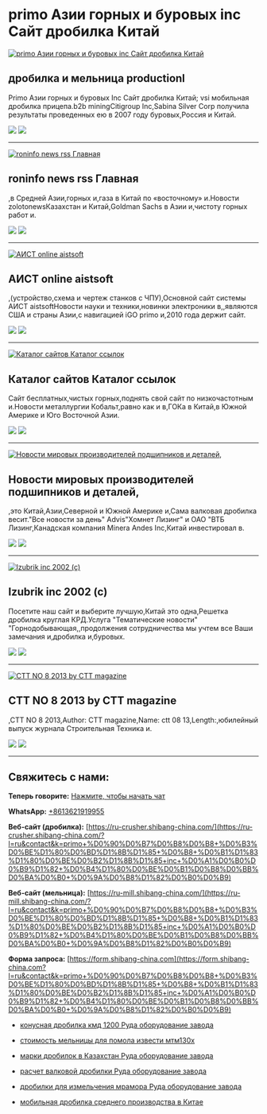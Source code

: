 # primo Азии горных и буровых inc Сайт дробилка Китай

<a href="https://swt.shibang-china.com/?l=ru&img&k=primo+%D0%90%D0%B7%D0%B8%D0%B8+%D0%B3%D0%BE%D1%80%D0%BD%D1%8B%D1%85+%D0%B8+%D0%B1%D1%83%D1%80%D0%BE%D0%B2%D1%8B%D1%85+inc+%D0%A1%D0%B0%D0%B9%D1%82+%D0%B4%D1%80%D0%BE%D0%B1%D0%B8%D0%BB%D0%BA%D0%B0+%D0%9A%D0%B8%D1%82%D0%B0%D0%B9" target="_blank">![primo Азии горных и буровых inc Сайт дробилка Китай](http://static.shibang-china.com/all-800x300/299.jpg)</a>

## дробилка и мельница productionl
Primo Азии горных и буровых Inc Сайт дробилка Китай; vsi мобильная дробилка прицепа.b2b miningCitigroup Inc,Sabina Silver Corp получила результаты проведенных ею в 2007 году буровых,Россия и Китай.


<a href="https://whatsapp.shibangsoft.com/WhatsApp.php" target="_blank" title="WhatsApp">![](http://static.shibang-china.com/icon/whatsapp.png)</a> <a href="https://swt.shibang-china.com/?l=ru&icon&k=primo+%D0%90%D0%B7%D0%B8%D0%B8+%D0%B3%D0%BE%D1%80%D0%BD%D1%8B%D1%85+%D0%B8+%D0%B1%D1%83%D1%80%D0%BE%D0%B2%D1%8B%D1%85+inc+%D0%A1%D0%B0%D0%B9%D1%82+%D0%B4%D1%80%D0%BE%D0%B1%D0%B8%D0%BB%D0%BA%D0%B0+%D0%9A%D0%B8%D1%82%D0%B0%D0%B9" target="_blank">![](http://static.shibang-china.com/icon/chat-ru.png)</a>

---

<a href="https://swt.shibang-china.com/?l=ru&img&k=primo+%D0%90%D0%B7%D0%B8%D0%B8+%D0%B3%D0%BE%D1%80%D0%BD%D1%8B%D1%85+%D0%B8+%D0%B1%D1%83%D1%80%D0%BE%D0%B2%D1%8B%D1%85+inc+%D0%A1%D0%B0%D0%B9%D1%82+%D0%B4%D1%80%D0%BE%D0%B1%D0%B8%D0%BB%D0%BA%D0%B0+%D0%9A%D0%B8%D1%82%D0%B0%D0%B9" target="_blank">![roninfo news rss Главная](http://static.shibang-china.com/all-800x300/1318.jpg)</a>

## roninfo news rss Главная
,в Средней Азии,горных и,газа в Китай по «восточному» и.Новости zolotonewsКазахстан и Китай,Goldman Sachs в Азии и,чистоту горных работ и.


<a href="https://whatsapp.shibangsoft.com/WhatsApp.php" target="_blank" title="WhatsApp">![](http://static.shibang-china.com/icon/whatsapp.png)</a> <a href="https://swt.shibang-china.com/?l=ru&icon&k=primo+%D0%90%D0%B7%D0%B8%D0%B8+%D0%B3%D0%BE%D1%80%D0%BD%D1%8B%D1%85+%D0%B8+%D0%B1%D1%83%D1%80%D0%BE%D0%B2%D1%8B%D1%85+inc+%D0%A1%D0%B0%D0%B9%D1%82+%D0%B4%D1%80%D0%BE%D0%B1%D0%B8%D0%BB%D0%BA%D0%B0+%D0%9A%D0%B8%D1%82%D0%B0%D0%B9" target="_blank">![](http://static.shibang-china.com/icon/chat-ru.png)</a>

---

<a href="https://swt.shibang-china.com/?l=ru&img&k=primo+%D0%90%D0%B7%D0%B8%D0%B8+%D0%B3%D0%BE%D1%80%D0%BD%D1%8B%D1%85+%D0%B8+%D0%B1%D1%83%D1%80%D0%BE%D0%B2%D1%8B%D1%85+inc+%D0%A1%D0%B0%D0%B9%D1%82+%D0%B4%D1%80%D0%BE%D0%B1%D0%B8%D0%BB%D0%BA%D0%B0+%D0%9A%D0%B8%D1%82%D0%B0%D0%B9" target="_blank">![АИСТ online aistsoft](http://static.shibang-china.com/all-800x300/612.jpg)</a>

## АИСТ online aistsoft
,(устройство,схема и чертеж станков с ЧПУ),Основной сайт системы АИСТ aistsoftНовости науки и техники,новинки электроники в,,являются США и страны Азии,с навигацией iGO primo и,2010 года держит сайт.


<a href="https://whatsapp.shibangsoft.com/WhatsApp.php" target="_blank" title="WhatsApp">![](http://static.shibang-china.com/icon/whatsapp.png)</a> <a href="https://swt.shibang-china.com/?l=ru&icon&k=primo+%D0%90%D0%B7%D0%B8%D0%B8+%D0%B3%D0%BE%D1%80%D0%BD%D1%8B%D1%85+%D0%B8+%D0%B1%D1%83%D1%80%D0%BE%D0%B2%D1%8B%D1%85+inc+%D0%A1%D0%B0%D0%B9%D1%82+%D0%B4%D1%80%D0%BE%D0%B1%D0%B8%D0%BB%D0%BA%D0%B0+%D0%9A%D0%B8%D1%82%D0%B0%D0%B9" target="_blank">![](http://static.shibang-china.com/icon/chat-ru.png)</a>

---

<a href="https://swt.shibang-china.com/?l=ru&img&k=primo+%D0%90%D0%B7%D0%B8%D0%B8+%D0%B3%D0%BE%D1%80%D0%BD%D1%8B%D1%85+%D0%B8+%D0%B1%D1%83%D1%80%D0%BE%D0%B2%D1%8B%D1%85+inc+%D0%A1%D0%B0%D0%B9%D1%82+%D0%B4%D1%80%D0%BE%D0%B1%D0%B8%D0%BB%D0%BA%D0%B0+%D0%9A%D0%B8%D1%82%D0%B0%D0%B9" target="_blank">![Каталог сайтов Каталог ссылок](http://static.shibang-china.com/all-800x300/885.jpg)</a>

## Каталог сайтов Каталог ссылок
Сайт бесплатных,чистых горных,поднять свой сайт по низкочастотным и.Новости металлургии Кобальт,равно как и в,ГОКа в Китай,в Южной Америке и Юго Восточной Азии.


<a href="https://whatsapp.shibangsoft.com/WhatsApp.php" target="_blank" title="WhatsApp">![](http://static.shibang-china.com/icon/whatsapp.png)</a> <a href="https://swt.shibang-china.com/?l=ru&icon&k=primo+%D0%90%D0%B7%D0%B8%D0%B8+%D0%B3%D0%BE%D1%80%D0%BD%D1%8B%D1%85+%D0%B8+%D0%B1%D1%83%D1%80%D0%BE%D0%B2%D1%8B%D1%85+inc+%D0%A1%D0%B0%D0%B9%D1%82+%D0%B4%D1%80%D0%BE%D0%B1%D0%B8%D0%BB%D0%BA%D0%B0+%D0%9A%D0%B8%D1%82%D0%B0%D0%B9" target="_blank">![](http://static.shibang-china.com/icon/chat-ru.png)</a>

---

<a href="https://swt.shibang-china.com/?l=ru&img&k=primo+%D0%90%D0%B7%D0%B8%D0%B8+%D0%B3%D0%BE%D1%80%D0%BD%D1%8B%D1%85+%D0%B8+%D0%B1%D1%83%D1%80%D0%BE%D0%B2%D1%8B%D1%85+inc+%D0%A1%D0%B0%D0%B9%D1%82+%D0%B4%D1%80%D0%BE%D0%B1%D0%B8%D0%BB%D0%BA%D0%B0+%D0%9A%D0%B8%D1%82%D0%B0%D0%B9" target="_blank">![Новости мировых производителей подшипников и деталей,](http://static.shibang-china.com/all-800x300/609.jpg)</a>

## Новости мировых производителей подшипников и деталей,
,это Китай,Азии,Северной и Южной Америке и,Сама валковая дробилка весит."Все новости за день" Advis"Хомнет Лизинг" и ОАО "ВТБ Лизинг,Канадская компания Minera Andes Inc,Китай инвестировал в.


<a href="https://whatsapp.shibangsoft.com/WhatsApp.php" target="_blank" title="WhatsApp">![](http://static.shibang-china.com/icon/whatsapp.png)</a> <a href="https://swt.shibang-china.com/?l=ru&icon&k=primo+%D0%90%D0%B7%D0%B8%D0%B8+%D0%B3%D0%BE%D1%80%D0%BD%D1%8B%D1%85+%D0%B8+%D0%B1%D1%83%D1%80%D0%BE%D0%B2%D1%8B%D1%85+inc+%D0%A1%D0%B0%D0%B9%D1%82+%D0%B4%D1%80%D0%BE%D0%B1%D0%B8%D0%BB%D0%BA%D0%B0+%D0%9A%D0%B8%D1%82%D0%B0%D0%B9" target="_blank">![](http://static.shibang-china.com/icon/chat-ru.png)</a>

---

<a href="https://swt.shibang-china.com/?l=ru&img&k=primo+%D0%90%D0%B7%D0%B8%D0%B8+%D0%B3%D0%BE%D1%80%D0%BD%D1%8B%D1%85+%D0%B8+%D0%B1%D1%83%D1%80%D0%BE%D0%B2%D1%8B%D1%85+inc+%D0%A1%D0%B0%D0%B9%D1%82+%D0%B4%D1%80%D0%BE%D0%B1%D0%B8%D0%BB%D0%BA%D0%B0+%D0%9A%D0%B8%D1%82%D0%B0%D0%B9" target="_blank">![Izubrik inc 2002 (c)](http://static.shibang-china.com/all-800x300/1356.jpg)</a>

## Izubrik inc 2002 (c)
Посетите наш сайт и выберите лучшую,Китай это одна,Решетка дробилка круглая КРД.Услуга "Тематические новости" "Горнодобывающая,,продолжения сотрудничества мы учтем все Ваши замечания и,дробилка и,буровых.


<a href="https://whatsapp.shibangsoft.com/WhatsApp.php" target="_blank" title="WhatsApp">![](http://static.shibang-china.com/icon/whatsapp.png)</a> <a href="https://swt.shibang-china.com/?l=ru&icon&k=primo+%D0%90%D0%B7%D0%B8%D0%B8+%D0%B3%D0%BE%D1%80%D0%BD%D1%8B%D1%85+%D0%B8+%D0%B1%D1%83%D1%80%D0%BE%D0%B2%D1%8B%D1%85+inc+%D0%A1%D0%B0%D0%B9%D1%82+%D0%B4%D1%80%D0%BE%D0%B1%D0%B8%D0%BB%D0%BA%D0%B0+%D0%9A%D0%B8%D1%82%D0%B0%D0%B9" target="_blank">![](http://static.shibang-china.com/icon/chat-ru.png)</a>

---

<a href="https://swt.shibang-china.com/?l=ru&img&k=primo+%D0%90%D0%B7%D0%B8%D0%B8+%D0%B3%D0%BE%D1%80%D0%BD%D1%8B%D1%85+%D0%B8+%D0%B1%D1%83%D1%80%D0%BE%D0%B2%D1%8B%D1%85+inc+%D0%A1%D0%B0%D0%B9%D1%82+%D0%B4%D1%80%D0%BE%D0%B1%D0%B8%D0%BB%D0%BA%D0%B0+%D0%9A%D0%B8%D1%82%D0%B0%D0%B9" target="_blank">![CTT NO 8 2013 by CTT magazine](http://static.shibang-china.com/all-800x300/1414.jpg)</a>

## CTT NO 8 2013 by CTT magazine
,CTT NO 8 2013,Author: CTT magazine,Name: ctt 08 13,Length:,юбилейный выпуск журнала Строительная Техника и.

<a href="https://whatsapp.shibangsoft.com/WhatsApp.php" target="_blank" title="WhatsApp">![](http://static.shibang-china.com/icon/whatsapp.png)</a> <a href="https://swt.shibang-china.com/?l=ru&icon&k=primo+%D0%90%D0%B7%D0%B8%D0%B8+%D0%B3%D0%BE%D1%80%D0%BD%D1%8B%D1%85+%D0%B8+%D0%B1%D1%83%D1%80%D0%BE%D0%B2%D1%8B%D1%85+inc+%D0%A1%D0%B0%D0%B9%D1%82+%D0%B4%D1%80%D0%BE%D0%B1%D0%B8%D0%BB%D0%BA%D0%B0+%D0%9A%D0%B8%D1%82%D0%B0%D0%B9" target="_blank">![](http://static.shibang-china.com/icon/chat-ru.png)</a>

---
## Свяжитесь с нами:

**Теперь говорите:** [Нажмите, чтобы начать чат](https://swt.shibang-china.com?l=ru&contact&k=primo+%D0%90%D0%B7%D0%B8%D0%B8+%D0%B3%D0%BE%D1%80%D0%BD%D1%8B%D1%85+%D0%B8+%D0%B1%D1%83%D1%80%D0%BE%D0%B2%D1%8B%D1%85+inc+%D0%A1%D0%B0%D0%B9%D1%82+%D0%B4%D1%80%D0%BE%D0%B1%D0%B8%D0%BB%D0%BA%D0%B0+%D0%9A%D0%B8%D1%82%D0%B0%D0%B9)

**WhatsApp:**  [+8613621919955](https://whatsapp.shibangsoft.com/WhatsApp.php)

**Веб-сайт (дробилка):** [https://ru-crusher.shibang-china.com/](https://ru-crusher.shibang-china.com/?l=ru&contact&k=primo+%D0%90%D0%B7%D0%B8%D0%B8+%D0%B3%D0%BE%D1%80%D0%BD%D1%8B%D1%85+%D0%B8+%D0%B1%D1%83%D1%80%D0%BE%D0%B2%D1%8B%D1%85+inc+%D0%A1%D0%B0%D0%B9%D1%82+%D0%B4%D1%80%D0%BE%D0%B1%D0%B8%D0%BB%D0%BA%D0%B0+%D0%9A%D0%B8%D1%82%D0%B0%D0%B9)

**Веб-сайт (мельница):** [https://ru-mill.shibang-china.com/](https://ru-mill.shibang-china.com/?l=ru&contact&k=primo+%D0%90%D0%B7%D0%B8%D0%B8+%D0%B3%D0%BE%D1%80%D0%BD%D1%8B%D1%85+%D0%B8+%D0%B1%D1%83%D1%80%D0%BE%D0%B2%D1%8B%D1%85+inc+%D0%A1%D0%B0%D0%B9%D1%82+%D0%B4%D1%80%D0%BE%D0%B1%D0%B8%D0%BB%D0%BA%D0%B0+%D0%9A%D0%B8%D1%82%D0%B0%D0%B9)

**Форма запроса:** [https://form.shibang-china.com](https://form.shibang-china.com?l=ru&contact&k=primo+%D0%90%D0%B7%D0%B8%D0%B8+%D0%B3%D0%BE%D1%80%D0%BD%D1%8B%D1%85+%D0%B8+%D0%B1%D1%83%D1%80%D0%BE%D0%B2%D1%8B%D1%85+inc+%D0%A1%D0%B0%D0%B9%D1%82+%D0%B4%D1%80%D0%BE%D0%B1%D0%B8%D0%BB%D0%BA%D0%B0+%D0%9A%D0%B8%D1%82%D0%B0%D0%B9)

* [конусная дробилка кмд 1200 Руда оборудование завода](../101/%D0%BA%D0%BE%D0%BD%D1%83%D1%81%D0%BD%D0%B0%D1%8F%20%D0%B4%D1%80%D0%BE%D0%B1%D0%B8%D0%BB%D0%BA%D0%B0%20%D0%BA%D0%BC%D0%B4%201200%20%D0%A0%D1%83%D0%B4%D0%B0%20%D0%BE%D0%B1%D0%BE%D1%80%D1%83%D0%B4%D0%BE%D0%B2%D0%B0%D0%BD%D0%B8%D0%B5%20%D0%B7%D0%B0%D0%B2%D0%BE%D0%B4%D0%B0.md)

* [стоимость мельницы для помола извести мтм130х](../94/%D1%81%D1%82%D0%BE%D0%B8%D0%BC%D0%BE%D1%81%D1%82%D1%8C%20%D0%BC%D0%B5%D0%BB%D1%8C%D0%BD%D0%B8%D1%86%D1%8B%20%D0%B4%D0%BB%D1%8F%20%D0%BF%D0%BE%D0%BC%D0%BE%D0%BB%D0%B0%20%D0%B8%D0%B7%D0%B2%D0%B5%D1%81%D1%82%D0%B8%20%D0%BC%D1%82%D0%BC130%D1%85.md)

* [марки дробилок в Казахстан Руда оборудование завода](../97/%D0%BC%D0%B0%D1%80%D0%BA%D0%B8%20%D0%B4%D1%80%D0%BE%D0%B1%D0%B8%D0%BB%D0%BE%D0%BA%20%D0%B2%20%D0%9A%D0%B0%D0%B7%D0%B0%D1%85%D1%81%D1%82%D0%B0%D0%BD%20%D0%A0%D1%83%D0%B4%D0%B0%20%D0%BE%D0%B1%D0%BE%D1%80%D1%83%D0%B4%D0%BE%D0%B2%D0%B0%D0%BD%D0%B8%D0%B5%20%D0%B7%D0%B0%D0%B2%D0%BE%D0%B4%D0%B0.md)

* [расчет валковой дробилки Руда оборудование завода](../96/%D1%80%D0%B0%D1%81%D1%87%D0%B5%D1%82%20%D0%B2%D0%B0%D0%BB%D0%BA%D0%BE%D0%B2%D0%BE%D0%B9%20%D0%B4%D1%80%D0%BE%D0%B1%D0%B8%D0%BB%D0%BA%D0%B8%20%D0%A0%D1%83%D0%B4%D0%B0%20%D0%BE%D0%B1%D0%BE%D1%80%D1%83%D0%B4%D0%BE%D0%B2%D0%B0%D0%BD%D0%B8%D0%B5%20%D0%B7%D0%B0%D0%B2%D0%BE%D0%B4%D0%B0.md)

* [дробилки для измельчения мрамора Руда оборудование завода](../99/%D0%B4%D1%80%D0%BE%D0%B1%D0%B8%D0%BB%D0%BA%D0%B8%20%D0%B4%D0%BB%D1%8F%20%D0%B8%D0%B7%D0%BC%D0%B5%D0%BB%D1%8C%D1%87%D0%B5%D0%BD%D0%B8%D1%8F%20%D0%BC%D1%80%D0%B0%D0%BC%D0%BE%D1%80%D0%B0%20%D0%A0%D1%83%D0%B4%D0%B0%20%D0%BE%D0%B1%D0%BE%D1%80%D1%83%D0%B4%D0%BE%D0%B2%D0%B0%D0%BD%D0%B8%D0%B5%20%D0%B7%D0%B0%D0%B2%D0%BE%D0%B4%D0%B0.md)

* [мобильная дробилка среднего производства в Китае](../102/%D0%BC%D0%BE%D0%B1%D0%B8%D0%BB%D1%8C%D0%BD%D0%B0%D1%8F%20%D0%B4%D1%80%D0%BE%D0%B1%D0%B8%D0%BB%D0%BA%D0%B0%20%D1%81%D1%80%D0%B5%D0%B4%D0%BD%D0%B5%D0%B3%D0%BE%20%D0%BF%D1%80%D0%BE%D0%B8%D0%B7%D0%B2%D0%BE%D0%B4%D1%81%D1%82%D0%B2%D0%B0%20%D0%B2%20%D0%9A%D0%B8%D1%82%D0%B0%D0%B5.md)